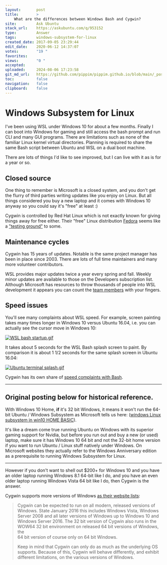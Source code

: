 ```yaml
---
layout:       post
title:        >
    What are the differences between Windows Bash and Cygwin?
site:         Ask Ubuntu
stack_url:    https://askubuntu.com/q/953152
type:         Answer
tags:         windows-subsystem-for-linux
created_date: 2017-09-05 23:29:44
edit_date:    2020-06-12 14:37:07
votes:        "19 "
favorites:    
views:        "0 "
accepted:     
uploaded:     2024-08-06 17:23:58
git_md_url:   https://github.com/pippim/pippim.github.io/blob/main/_posts/2017/2017-09-05-What-are-the-differences-between-Windows-Bash-and-Cygwin_.md
toc:          false
navigation:   false
clipboard:    false
---
```


# Windows Subsystem for Linux

I've been using WSL under Windows 10 for about a few months. Finally I can boot into Windows for gaming and still access the bash prompt and run CLI and many GUI programs. There are limitations such as none of the familiar Linux kernel virtual directories. Planning is required to share the same Bash script between Ubuntu and WSL on a dual boot machine.

There are lots of things I'd like to see improved, but I can live with it as is for a year or so.

## Closed source

One thing to remember is Microsoft is a closed system, and you don't get the flurry of third parties writing updates like you enjoy on Linux. But all things considered you buy a new laptop and it comes with Windows 10 anyway so you could say it's "free" at least :)

Cygwin is controlled by Red Hat Linux which is not exactly known for giving things away for free either. Their "free" Linux distribution [Fedora][1] seems like a ["testing ground"][2] to some.

## Maintenance cycles

Cygwin has 15 years of updates. Notable is the same project manager has been in place since 2003. There are lots of full time maintainers and many more volunteer contributors.

WSL provides major updates twice a year every spring and fall. Weekly minor updates are available to those on the Developers subscription list. Although Microsoft has resources to throw thousands of people into WSL development it appears you can count the [team members][3] with your fingers.

## Speed issues

You'll see many complaints about WSL speed. For example, screen painting takes many times longer in Windows 10 versus Ubuntu 16.04, i.e. you can actually see the cursor move in Windows 10:

[![WSL bash startup.gif][4]][4]

It takes about 5 seconds for the WSL Bash splash screen to paint. By comparison it is about 1 1/2 seconds for the same splash screen in Ubuntu 16.04:

[![Ubuntu terminal splash.gif][5]][5]

Cygwin has its own share of [speed complaints with Bash][6].

----------

## Original posting below for historical reference.

With Windows 10 Home, **if** it's 32 bit Windows, it means it won't run the 64-bit Ubuntu / Windows Subsystem as Microsoft tells us here: ([windows Linux subsystem in win10 HOME BASIC][7]).

It's like a dream come true running Ubuntu on Windows with its superior gaming support for Nvidia, but before you run out and buy a new (or used) laptop, make sure it has Windows 10 64 bit and not the 32-bit home version if you want to run Ubuntu / Linux stuff natively under Windows. On Microsoft websites they actually refer to the Windows Anniversary edition as a prerequisite to running Windows Subsystem for Linux.

----------

However if you don't want to shell out $200+ for Windows 10 and you have an older laptop running Windows 8.1 64-bit like I do, and you have an even older laptop running Windows Vista 64 bit like I do, then Cygwin is the answer.

Cygwin supports more versions of Windows [as their website lists][8]:

> Cygwin can be expected to run on all modern, released versions of  
> Windows. State January 2016 this includes Windows Vista, Windows  
> Server 2008 and all later versions of Windows up to Windows 10 and  
> Windows Server 2016. The 32 bit version of Cygwin also runs in the  
> WOW64 32 bit environment on released 64 bit versions of Windows, the  
> 64 bit version of course only on 64 bit Windows.  
>  
> Keep in mind that Cygwin can only do as much as the underlying OS  
> supports. Because of this, Cygwin will behave differently, and exhibit  
> different limitations, on the various versions of Windows.  

  [1]: http://en.wikipedia.org/wiki/Fedora_%28operating_system%29
  [2]: http://www.tuxmachines.org/node/106669
  [3]: https://blogs.msdn.microsoft.com/commandline/2017/10/12/wsl-console-team-changes/
  [4]: https://i.sstatic.net/09Ycq.gif
  [5]: https://i.sstatic.net/pH9F1.gif
  [6]: https://stackoverflow.com/questions/2512892/how-to-speed-up-cygwin?utm_medium=organic&utm_source=google_rich_qa&utm_campaign=google_rich_qa
  [7]: https://answers.microsoft.com/en-us/windows/forum/windows_10-other_settings/can-we-get-windows-linux-subsystem-in-win10-home/ba93f9ac-25de-4dc6-9652-c63b3a26e0a8?auth=1
  [8]: https://cygwin.com/faq/faq.html#faq.what.supported

